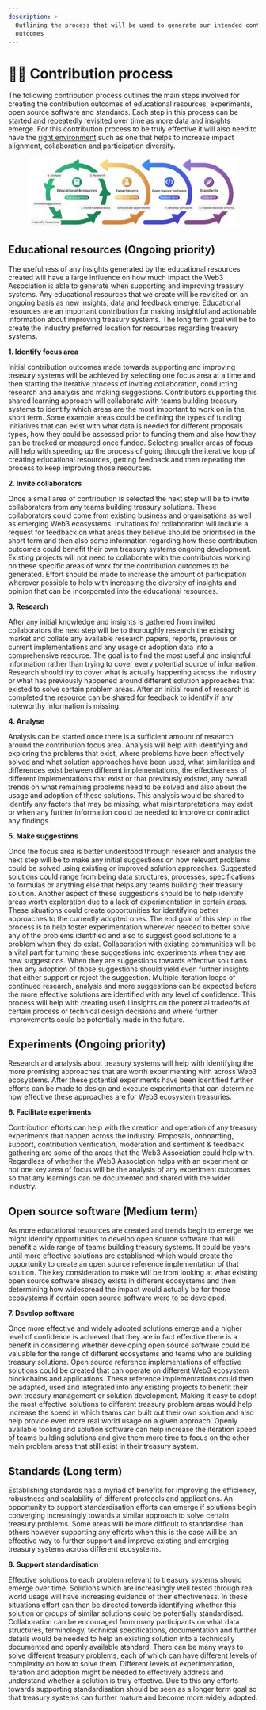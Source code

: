 ```yaml
---
description: >-
  Outlining the process that will be used to generate our intended contribution
  outcomes
---
```


# 🏃‍♂️ Contribution process

The following contribution process outlines the main steps involved for creating the contribution outcomes of educational resources, experiments, open source software and standards. Each step in this process can be started and repeatedly revisited over time as more data and insights emerge. For this contribution process to be truly effective it will also need to have the [right environment](creating-the-right-environment.md) such as one that helps to increase impact alignment, collaboration and participation diversity.&#x20;

<figure><img src="../../../.gitbook/assets/contribution-process.jpg" alt=""><figcaption></figcaption></figure>



## **Educational resources (Ongoing priority)**

The usefulness of any insights generated by the educational resources created will have a large influence on how much impact the Web3 Association is able to generate when supporting and improving treasury systems. Any educational resources that we create will be revisited on an ongoing basis as new insights, data and feedback emerge. Educational resources are an important contribution for making insightful and actionable information about improving treasury systems. The long term goal will be to create the industry preferred location for resources regarding treasury systems.



**1. Identify focus area**

Initial contribution outcomes made towards supporting and improving treasury systems will be achieved by selecting one focus area at a time and then starting the iterative process of inviting collaboration, conducting research and analysis and making suggestions. Contributors supporting this shared learning approach will collaborate with teams building treasury systems to identify which areas are the most important to work on in the short term. Some example areas could be defining the types of funding initiatives that can exist with what data is needed for different proposals types, how they could be assessed prior to funding them and also how they can be tracked or measured once funded. Selecting smaller areas of focus will help with speeding up the process of going through the iterative loop of creating educational resources, getting feedback and then repeating the process to keep improving those resources.



**2. Invite collaborators**

Once a small area of contribution is selected the next step will be to invite collaborators from any teams building treasury solutions. These collaborators could come from existing business and organisations as well as emerging Web3 ecosystems. Invitations for collaboration will include a request for feedback on what areas they believe should be prioritised in the short term and then also some information regarding how these contribution outcomes could benefit their own treasury systems ongoing development. Existing projects will not need to collaborate with the contributors working on these specific areas of work for the contribution outcomes to be generated. Effort should be made to increase the amount of participation wherever possible to help with increasing the diversity of insights and opinion that can be incorporated into the educational resources.



**3. Research**

After any initial knowledge and insights is gathered from invited collaborators the next step will be to thoroughly research the existing market and collate any available research papers, reports, previous or current implementations and any usage or adoption data into a comprehensive resource. The goal is to find the most useful and insightful information rather than trying to cover every potential source of information. Research should try to cover what is actually happening across the industry or what has previously happened around different solution approaches that existed to solve certain problem areas. After an initial round of research is completed the resource can be shared for feedback to identify if any noteworthy information is missing.



**4. Analyse**

Analysis can be started once there is a sufficient amount of research around the contribution focus area. Analysis will help with identifying and exploring the problems that exist, where problems have been effectively solved and what solution approaches have been used, what similarities and differences exist between different implementations, the effectiveness of different implementations that exist or that previously existed, any overall trends on what remaining problems need to be solved and also about the usage and adoption of these solutions. This analysis would be shared to identify any factors that may be missing, what misinterpretations may exist or when any further information could be needed to improve or contradict any findings.



**5. Make suggestions**

Once the focus area is better understood through research and analysis the next step will be to make any initial suggestions on how relevant problems could be solved using existing or improved solution approaches. Suggested solutions could range from being data structures, processes, specifications to formulas or anything else that helps any teams building their treasury solution. Another aspect of these suggestions should be to help identify areas worth exploration due to a lack of experimentation in certain areas. These situations could create opportunities for identifying better approaches to the currently adopted ones. The end goal of this step in the process is to help foster experimentation wherever needed to better solve any of the problems identified and also to suggest good solutions to a problem when they do exist. Collaboration with existing communities will be a vital part for turning these suggestions into experiments when they are new suggestions. When they are suggestions towards effective solutions then any adoption of those suggestions should yield even further insights that either support or reject the suggestion. Multiple iteration loops of continued research, analysis and more suggestions can be expected before the more effective solutions are identified with any level of confidence. This process will help with creating useful insights on the potential tradeoffs of certain process or technical design decisions and where further improvements could be potentially made in the future.



## Experiments (Ongoing priority)

Research and analysis about treasury systems will help with identifying the more promising approaches that are worth experimenting with across Web3 ecosystems. After these potential experiments have been identified further efforts can be made to design and execute experiments that can determine how effective these approaches are for Web3 ecosystem treasuries.



**6. Facilitate experiments**

Contribution efforts can help with the creation and operation of any treasury experiments that happen across the industry. Proposals, onboarding, support, contribution verification, moderation and sentiment & feedback gathering are some of the areas that the Web3 Association could help with. Regardless of whether the Web3 Association helps with an experiment or not one key area of focus will be the analysis of any experiment outcomes so that any learnings can be documented and shared with the wider industry.



## **Open source software (Medium term)**

As more educational resources are created and trends begin to emerge we might identify opportunities to develop open source software that will benefit a wide range of teams building treasury systems. It could be years until more effective solutions are established which would create the opportunity to create an open source reference implementation of that solution. The key consideration to make will be from looking at what existing open source software already exists in different ecosystems and then determining how widespread the impact would actually be for those ecosystems if certain open source software were to be developed.



**7. Develop software**

Once more effective and widely adopted solutions emerge and a higher level of confidence is achieved that they are in fact effective there is a benefit in considering whether developing open source software could be valuable for the range of different ecosystems and teams who are building treasury solutions. Open source reference implementations of effective solutions could be created that can operate on different Web3 ecosystem blockchains and applications. These reference implementations could then be adapted, used and integrated into any existing projects to benefit their own treasury management or solution development. Making it easy to adopt the most effective solutions to different treasury problem areas would help increase the speed in which teams can built out their own solution and also help provide even more real world usage on a given approach. Openly available tooling and solution software can help increase the iteration speed of teams building solutions and give them more time to focus on the other main problem areas that still exist in their treasury system.



## **Standards (Long term)**

Establishing standards has a myriad of benefits for improving the efficiency, robustness and scalability of different protocols and applications. An opportunity to support standardisation efforts can emerge if solutions begin converging increasingly towards a similar approach to solve certain treasury problems. Some areas will be more difficult to standardise than others however supporting any efforts when this is the case will be an effective way to further support and improve existing and emerging treasury systems across different ecosystems.&#x20;



**8. Support standardisation**

Effective solutions to each problem relevant to treasury systems should emerge over time. Solutions which are increasingly well tested through real world usage will have increasing evidence of their effectiveness. In these situations effort can then be directed towards identifying whether this solution or groups of similar solutions could be potentially standardised. Collaboration can be encouraged from many participants on what data structures, terminology, technical specifications, documentation and further details would be needed to help an existing solution into a technically documented and openly available standard. There can be many ways to solve different treasury problems, each of which can have different levels of complexity on how to solve them. Different levels of experimentation, iteration and adoption might be needed to effectively address and understand whether a solution is truly effective. Due to this any efforts towards supporting standardisation should be seen as a longer term goal so that treasury systems can further mature and become more widely adopted.
